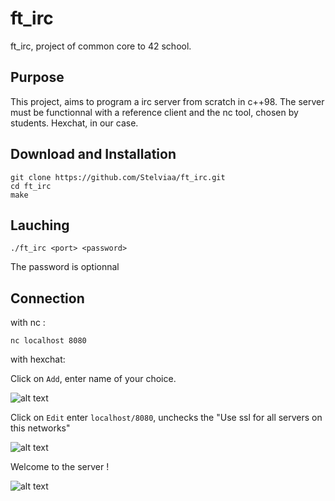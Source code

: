 # ft_irc
ft_irc, project of common core to 42 school.
## Purpose
This project, aims to program a irc server from scratch in c++98. The server must be functionnal with a reference client and the nc tool, chosen by students. Hexchat, in our case.
## Download and Installation
```
git clone https://github.com/Stelviaa/ft_irc.git
cd ft_irc
make
```
## Lauching
```
./ft_irc <port> <password>
```
The password is optionnal
## Connection
with nc :
```
nc localhost 8080
```
with hexchat:

Click on ``Add``, enter name of your choice.

![alt text](https://drive.google.com/uc?export=view&id=1uvrbahK3obuN-1A7E6BFdDkRMKaTQ01X)

Click on ``Edit`` enter ``localhost/8080``, unchecks the "Use ssl for all servers on this networks"

![alt text](https://drive.google.com/uc?export=view&id=1PpkpkBNvD46RSEtSmmDcUzzt-7IV3zA3)

Welcome to the server !

![alt text](https://drive.google.com/uc?export=view&id=18Oo8XSzU38tYvN1WwghKXlRjMKaC2W5k)





